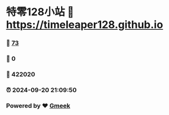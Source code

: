 # 特零128小站 :link: https://timeleaper128.github.io 
### :page_facing_up: [73](https://timeleaper128.github.io/tag.html) 
### :speech_balloon: 0 
### :hibiscus: 422020 
### :alarm_clock: 2024-09-20 21:09:50 
### Powered by :heart: [Gmeek](https://github.com/Meekdai/Gmeek)
